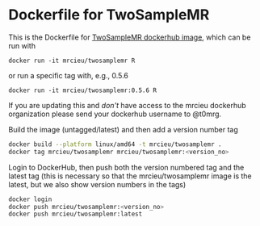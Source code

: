 # Dockerfile for TwoSampleMR

This is the Dockerfile for [TwoSampleMR dockerhub image](https://hub.docker.com/r/mrcieu/twosamplemr), which can be run with
```
docker run -it mrcieu/twosamplemr R
```

or run a specific tag with, e.g., 0.5.6
```
docker run -it mrcieu/twosamplemr:0.5.6 R
```

If you are updating this and *don't* have access to the mrcieu dockerhub organization please send your dockerhub username to @t0mrg.

Build the image (untagged/latest) and then add a version number tag

```bash
docker build --platform linux/amd64 -t mrcieu/twosamplemr .
docker tag mrcieu/twosamplemr mrcieu/twosamplemr:<version_no>
```

Login to DockerHub, then push both the version numbered tag and the latest tag (this is necessary so that the mrcieu/twosamplemr image is the latest, but we also show version numbers in the tags)

```bash
docker login
docker push mrcieu/twosamplemr:<version_no>
docker push mrcieu/twosamplemr:latest
```

